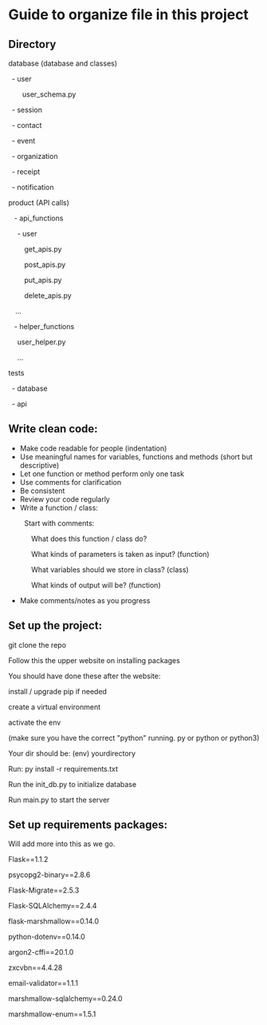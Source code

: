 # Guide to organize file in this project

## Directory
database (database and classes)

&ensp;- user

&emsp;&emsp;user_schema.py

&ensp;- session
 
&ensp;- contact
 
&ensp;- event

&ensp;- organization

&ensp;- receipt

&ensp;- notification

product (API calls)

&nbsp;&nbsp; - api_functions

&emsp; - user

&emsp;&emsp; get_apis.py

&emsp;&emsp; post_apis.py

&emsp;&emsp; put_apis.py

&emsp;&emsp; delete_apis.py  

&emsp;...

&nbsp;&nbsp; - helper_functions

&emsp; user_helper.py

&emsp; ...

tests

&ensp;- database

&ensp;- api



## Write clean code:

- Make code readable for people (indentation) 
- Use meaningful names for variables, functions and methods (short but descriptive)
- Let one function or method perform only one task
- Use comments for clarification
- Be consistent
- Review your code regularly
- Write a function / class:

&emsp;&emsp; Start with comments:

&emsp;&emsp;&emsp; What does this function / class do? 

&emsp;&emsp;&emsp; What kinds of parameters is taken as input? (function) 

&emsp;&emsp;&emsp; What variables should we store in class? (class)

&emsp;&emsp;&emsp; What kinds of output will be? (function)

- Make comments/notes as you progress

## Set up the project:

git clone the repo

Follow this the upper website on installing packages

You should have done these after the website:

install / upgrade pip if needed

create a virtual environment

activate the env

(make sure you have the correct "python" running. py or python or python3)

Your dir should be: (env) yourdirectory

Run: py install -r requirements.txt

Run the init_db.py to initialize database

Run main.py to start the server

## Set up requirements packages:

Will add more into this as we go.
  
Flask==1.1.2

psycopg2-binary==2.8.6

Flask-Migrate==2.5.3

Flask-SQLAlchemy==2.4.4

flask-marshmallow==0.14.0

python-dotenv==0.14.0

argon2-cffi==20.1.0 

zxcvbn==4.4.28

email-validator==1.1.1

marshmallow-sqlalchemy==0.24.0

marshmallow-enum==1.5.1
